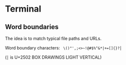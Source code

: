 # Terminal

## Word boundaries

The idea is to match typical file paths and URLs.

Word boundary characters: ` \()"',;<>~!@#$%^&*|+=[]{}?│`

(`│` is U+2502 BOX DRAWINGS LIGHT VERTICAL)
